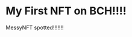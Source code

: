 # My First NFT on BCH!!!!
MessyNFT spotted!!!!!!!
                                                                                                                            